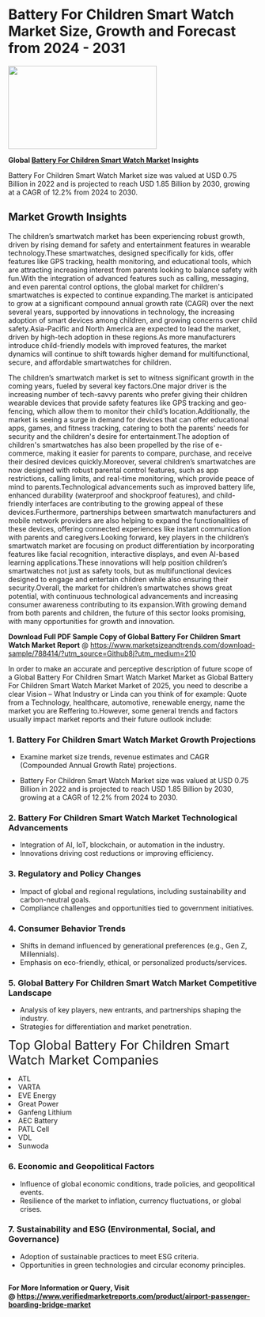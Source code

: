 <H1>Battery For Children Smart Watch Market Size, Growth and Forecast from 2024 - 2031</H1><img class="aligncenter size-medium wp-image-584254" src="https://thirdeyenews.in/wp-content/uploads/2024/09/Global-Market-Research-300x168.jpeg" alt="" width="300" height="168" /><p><strong>Global&nbsp;<a href="https://www.marketsizeandtrends.com/download-sample/788414/?utm_source=Github8j?utm_medium=210">Battery For Children Smart Watch Market</a> Insights</strong></p><p>Battery For Children Smart Watch Market size was valued at USD 0.75 Billion in 2022 and is projected to reach USD 1.85 Billion by 2030, growing at a CAGR of 12.2% from 2024 to 2030.</p><p><h2>Market Growth Insights</h2> <p>The children’s smartwatch market has been experiencing robust growth, driven by rising demand for safety and entertainment features in wearable technology.These smartwatches, designed specifically for kids, offer features like GPS tracking, health monitoring, and educational tools, which are attracting increasing interest from parents looking to balance safety with fun.With the integration of advanced features such as calling, messaging, and even parental control options, the global market for children's smartwatches is expected to continue expanding.The market is anticipated to grow at a significant compound annual growth rate (CAGR) over the next several years, supported by innovations in technology, the increasing adoption of smart devices among children, and growing concerns over child safety.Asia-Pacific and North America are expected to lead the market, driven by high-tech adoption in these regions.As more manufacturers introduce child-friendly models with improved features, the market dynamics will continue to shift towards higher demand for multifunctional, secure, and affordable smartwatches for children.</p> <p>The children’s smartwatch market is set to witness significant growth in the coming years, fueled by several key factors.One major driver is the increasing number of tech-savvy parents who prefer giving their children wearable devices that provide safety features like GPS tracking and geo-fencing, which allow them to monitor their child’s location.Additionally, the market is seeing a surge in demand for devices that can offer educational apps, games, and fitness tracking, catering to both the parents' needs for security and the children's desire for entertainment.The adoption of children's smartwatches has also been propelled by the rise of e-commerce, making it easier for parents to compare, purchase, and receive their desired devices quickly.Moreover, several children’s smartwatches are now designed with robust parental control features, such as app restrictions, calling limits, and real-time monitoring, which provide peace of mind to parents.Technological advancements such as improved battery life, enhanced durability (waterproof and shockproof features), and child-friendly interfaces are contributing to the growing appeal of these devices.Furthermore, partnerships between smartwatch manufacturers and mobile network providers are also helping to expand the functionalities of these devices, offering connected experiences like instant communication with parents and caregivers.Looking forward, key players in the children’s smartwatch market are focusing on product differentiation by incorporating features like facial recognition, interactive displays, and even AI-based learning applications.These innovations will help position children’s smartwatches not just as safety tools, but as multifunctional devices designed to engage and entertain children while also ensuring their security.Overall, the market for children’s smartwatches shows great potential, with continuous technological advancements and increasing consumer awareness contributing to its expansion.With growing demand from both parents and children, the future of this sector looks promising, with many opportunities for growth and innovation.</p> <p><span class=""><strong>Download Full PDF Sample Copy of Global Battery For Children Smart Watch Market Report</strong> @ <a href="https://www.marketsizeandtrends.com/download-sample/788414/?utm_source=Github8j?utm_medium=210" target="_blank">https://www.marketsizeandtrends.com/download-sample/788414/?utm_source=Github8j?utm_medium=210</a></span></p><p>In order to make an accurate and perceptive description of future scope of a Global&nbsp;Battery For Children Smart Watch Market Market as Global&nbsp;Battery For Children Smart Watch Market Market of 2025, you need to describe a clear Vision &ndash; What Industry or Linda can you think of for example: Quote from a Technology, healthcare, automotive, renewable energy, name the market you are Reffering to.However, some general trends and factors usually impact market reports and their future outlook include:</p><h3>1.&nbsp;<strong>Battery For Children Smart Watch Market Growth Projections</strong></h3><ul><li>Examine market size trends, revenue estimates and CAGR (Compounded Annual Growth Rate) projections.</li><li><p>Battery For Children Smart Watch Market size was valued at USD 0.75 Billion in 2022 and is projected to reach USD 1.85 Billion by 2030, growing at a CAGR of 12.2% from 2024 to 2030.</p></li></ul><h3>2.&nbsp;<strong>Battery For Children Smart Watch Market Technological Advancements</strong></h3><ul><li>Integration of AI, IoT, blockchain, or automation in the industry.</li><li>Innovations driving cost reductions or improving efficiency.</li></ul><h3>3.&nbsp;<strong>Regulatory and Policy Changes</strong></h3><ul><li>Impact of global and regional regulations, including sustainability and carbon-neutral goals.</li><li>Compliance challenges and opportunities tied to government initiatives.</li></ul><h3>4.&nbsp;<strong>Consumer Behavior Trends</strong></h3><ul><li>Shifts in demand influenced by generational preferences (e.g., Gen Z, Millennials).</li><li>Emphasis on eco-friendly, ethical, or personalized products/services.</li></ul><h3>5.&nbsp;<strong>Global Battery For Children Smart Watch Market Competitive Landscape</strong></h3><ul><li>Analysis of key players, new entrants, and partnerships shaping the industry.</li><li>Strategies for differentiation and market penetration.</li></ul><p data-pm-slice="1 1 []"><span style="color: inherit; font-family: inherit; font-size: 25px;">Top Global Battery For Children Smart Watch Market Companies</span></p><div class="" data-test-id=""><p><li>ATL</li><li> VARTA</li><li> EVE Energy</li><li> Great Power</li><li> Ganfeng Lithium</li><li> AEC Battery</li><li> PATL Cell</li><li> VDL</li><li> Sunwoda</li></p></div><h3>6.&nbsp;<strong>Economic and Geopolitical Factors</strong></h3><ul><li>Influence of global economic conditions, trade policies, and geopolitical events.</li><li>Resilience of the market to inflation, currency fluctuations, or global crises.</li></ul><h3>7.&nbsp;<strong>Sustainability and ESG (Environmental, Social, and Governance)</strong></h3><ul><li>Adoption of sustainable practices to meet ESG criteria.</li><li>Opportunities in green technologies and circular economy principles.</li></ul><h2><strong style="font-size: 14px;">For More Information or Query, Visit @&nbsp;</strong><a style="background-color: #ffffff; font-size: 14px;" href="https://www.marketsizeandtrends.com/report/battery-for-children-smart-watch-market/" target="_blank">https://www.verifiedmarketreports.com/product/airport-passenger-boarding-bridge-market</a></h2>